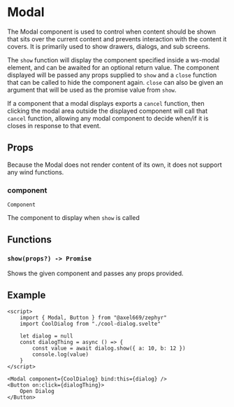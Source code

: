 # Modal

The Modal component is used to control when content should be shown that
sits over the current content and prevents interaction with the content it
covers. It is primarily used to show drawers, dialogs, and sub screens.

The `show` function will display the component specified inside a ws-modal
element, and can be awaited for an optional return value. The component
displayed will be passed any props supplied to `show` and a `close` function
that can be called to hide the component again. `close` can also be given
an argument that will be used as the promise value from `show`.

If a component that a modal displays exports a `cancel` function, then
clicking the modal area outside the displayed component will call that
`cancel` function, allowing any modal component to decide when/if it is
closes in response to that event.

## Props
Because the Modal does not render content of its own, it does not support
any wind functions.


### component
`Component`

The component to display when `show` is called

## Functions

### `show(props?) -> Promise`
Shows the given component and passes any props provided.

## Example
```svelte
<script>
    import { Modal, Button } from "@axel669/zephyr"
    import CoolDialog from "./cool-dialog.svelte"

    let dialog = null
    const dialogThing = async () => {
        const value = await dialog.show({ a: 10, b: 12 })
        console.log(value)
    }
</script>

<Modal component={CoolDialog} bind:this={dialog} />
<Button on:click={dialogThing}>
    Open Dialog
</Button>
```
